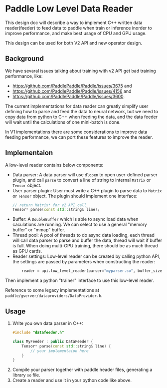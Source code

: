# Paddle Low Level Data Reader

This design doc will describe a way to implement C++ written data reader(feeder) to
feed data to paddle when train or inference inorder to improve performance, and make
best usage of CPU and GPU usage.

This design can be used for both V2 API and new operator design.

## Background

We have sevaral issues talking about training with v2 API get bad training performance,
like:
- https://github.com/PaddlePaddle/Paddle/issues/3675 and
- https://github.com/PaddlePaddle/Paddle/issues/4156 and
- https://github.com/PaddlePaddle/Paddle/issues/3600.

The current implementations for data reader can greatly simplify user defining how
to parse and feed the data to neural network, but we need to copy data from python
to C++ when feeding the data, and the data feeder will wait until the calculations
of one mini-batch is done.

In V1 implementations there are some considerations to improve data feeding
performance, we can port these features to improve the reader.

## Implementaion

A low-level reader contains below components:

- Data parser:
    A data parser will use `dlopen` to open user-defined parser plugin, and call
    `parse` to convert a line of string to internal `Matrix` or `Tensor` object.
- User parser plugin:
    User must write a C++ plugin to parse data to `Matrix` or `Tensor` object. The
    plugin should implement one interface:
    ```c++
    // return Matrix* for v2 API call
    Tensor* parse(const std::string& line);
    ```
- Buffer:
    A `DoubleBuffer` which is able to async load data when caculations are running.
    We can select to use a general "memory buffer" or "mmap" buffer.
- Thread pool:
    A pool of threads to do async data loading, each thread will call data parser to
    parse and buffer the data, thread will wait if buffer is full. When doing multi-GPU
    training, there should be as much thread as GPU cards.
- Reader settings:
    Low-level reader can be created by calling python API, the settings are passed by
    parameters when constructing the reader:
    ```python
        reader = api.low_level_reader(parser="myparser.so", buffer_size=8192, buffer_type="mmap")
    ```

Then implement a python "trainer" interface to use this low-level reader.

Reference to some legacy implementations at `paddle/gserver/dataproviders/DataProvider.h`.


## Usage

1. Write you own data parser in C++:
    ```c++
    #include "datafeeder.h"

    class MyFeeder : public DataFeeder {
        Tensor* parse(const std::string& line) {
            // your implementaion here
        }
    }
    ```
1. Compile your parser together with paddle header files, generating a library `so` file.
1. Create a reader and use it in your python code like above.
